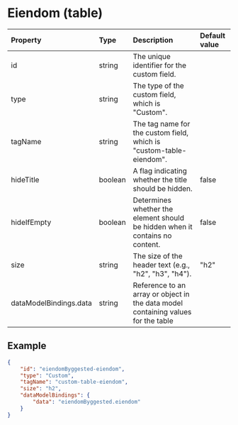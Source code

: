 # Eiendom (table)

| Property               | Type    | Description                                                                       | Default value |
| :--------------------- | :------ | :-------------------------------------------------------------------------------- | :------------ |
| id                     | string  | The unique identifier for the custom field.                                       |               |
| type                   | string  | The type of the custom field, which is "Custom".                                  |               |
| tagName                | string  | The tag name for the custom field, which is "custom-table-eiendom".               |               |
| hideTitle              | boolean | A flag indicating whether the title should be hidden.                             | false         |
| hideIfEmpty            | boolean | Determines whether the element should be hidden when it contains no content.      | false         |
| size                   | string  | The size of the header text (e.g., "h2", "h3", "h4").                             | "h2"          |
| dataModelBindings.data | string  | Reference to an array or object in the data model containing values for the table |               |

## Example

```json
{
    "id": "eiendomByggested-eiendom",
    "type": "Custom",
    "tagName": "custom-table-eiendom",
    "size": "h2",
    "dataModelBindings": {
        "data": "eiendomByggested.eiendom"
    }
}
```
